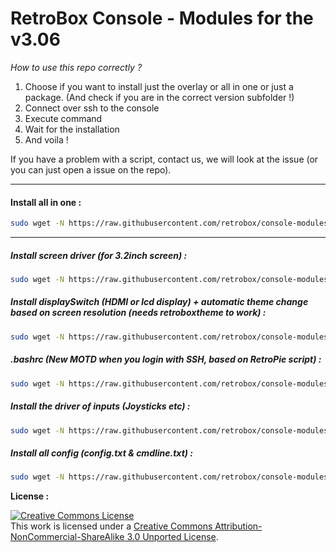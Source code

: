 # RetroBox Console - Modules for the v3.06

*How to use this repo correctly ?*

1. Choose if you want to install just the overlay or all in one or just a package. (And check if you are in the correct version subfolder !)
2. Connect over ssh to the console
3. Execute command
4. Wait for the installation
5. And voila !

If you have a problem with a script, contact us, we will look at the issue (or you can just open a issue on the repo).

---

#### Install all in one :

```bash
sudo wget -N https://raw.githubusercontent.com/retrobox/console-modules/master/allinone.sh && sudo chmod +x /home/pi/allinone.sh && sudo ./allinone.sh
```

-----

##### Install screen driver (for 3.2inch screen) :

```bash
sudo wget -N https://raw.githubusercontent.com/retrobox/console-modules/master/v3.06/installdisplaydriver.sh && sudo chmod +x /home/pi/installdisplaydriver sh && sudo ./installdisplaydriver.sh
```

##### Install displaySwitch (HDMI or lcd display) + automatic theme change based on screen resolution (needs retroboxtheme to work) :

```bash
sudo wget -N https://raw.githubusercontent.com/retrobox/console-modules/master/v3.06/installdisplayswitch.sh && sudo chmod +x /home/pi/installdisplayswitch.sh && sudo ./installdisplayswitch.sh
```

##### .bashrc (New MOTD when you login with SSH, based on RetroPie script) :

```bash
sudo wget -N https://raw.githubusercontent.com/retrobox/console-modules/master/v3.06/installbashrc.sh && sudo chmod +x /home/pi/installbashrc.sh && sudo ./installbashrc.sh
```

##### Install the driver of inputs (Joysticks etc) :

```bash
sudo wget -N https://raw.githubusercontent.com/retrobox/console-modules/master/v3.06/installinputsdriver.sh && sudo chmod +x /home/pi/installinputsdriver.sh && sudo ./installinputsdriver.sh
```

##### Install all config (config.txt & cmdline.txt) :

```bash
sudo wget -N https://raw.githubusercontent.com/retrobox/console-modules/master/v3.06/installbootconfig.sh && sudo chmod +x /home/pi/installbootconfig.sh && sudo ./installbootconfig.sh
```

__License :__

<a  rel="license"  href="http://creativecommons.org/licenses/by-nc-sa/3.0/"><img  alt="Creative Commons License"  style="border-width:0"  src="https://i.creativecommons.org/l/by-nc-sa/3.0/88x31.png"  /></a><br  />This work is licensed under a <a  rel="license"  href="http://creativecommons.org/licenses/by-nc-sa/3.0/">Creative Commons Attribution-NonCommercial-ShareAlike 3.0 Unported License</a>.
